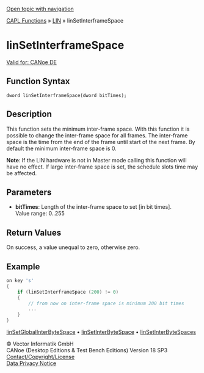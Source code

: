 [Open topic with navigation](../../../../../CANoeDEFamily.htm#Topics/CAPLFunctions/LIN/Functions/CAPLfunctionLINSetInterFrameSpace.md)

[CAPL Functions](../../CAPLfunctions.md) » [LIN](../CAPLfunctionsLINOverview.md) » linSetInterframeSpace

# linSetInterframeSpace

[Valid for: CANoe DE](../../../Shared/FeatureAvailability.md)

## Function Syntax

```
dword linSetInterframeSpace(dword bitTimes);
```

## Description

This function sets the minimum inter-frame space. With this function it is possible to change the inter-frame space for all frames. The inter-frame space is the time from the end of the frame until start of the next frame. By default the minimum inter-frame space is 0.

**Note**: If the LIN hardware is not in Master mode calling this function will have no effect. If large inter-frame space is set, the schedule slots time may be affected.

## Parameters

- **bitTimes**: Length of the inter-frame space to set [in bit times].  
  Value range: 0..255

## Return Values

On success, a value unequal to zero, otherwise zero.

## Example

```c
on key 's'
{
    if (linSetInterframeSpace (200) != 0)
    {
        // from now on inter-frame space is minimum 200 bit times
        ...
    }
}
```

[linSetGlobalInterByteSpace](CAPLfunctionLINSetGlobalInterByteSpace.md) • [linSetInterByteSpace](CAPLfunctionLINSetInterByteSpace.md) • [linSetInterByteSpaces](CAPLfunctionLINSetInterByteSpaces.md)

© Vector Informatik GmbH  
CANoe (Desktop Editions & Test Bench Editions) Version 18 SP3  
[Contact/Copyright/License](../../../Shared/ContactCopyrightLicense.md)  
[Data Privacy Notice](https://www.vector.com/int/en/company/get-info/privacy-policy/)